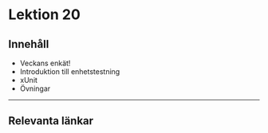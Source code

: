 # Lektion 20

## Innehåll

* Veckans enkät!
* Introduktion till enhetstestning
* xUnit
* Övningar

---

## Relevanta länkar
